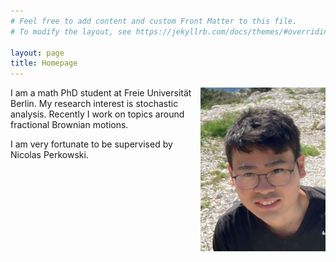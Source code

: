 ```yaml
---
# Feel free to add content and custom Front Matter to this file.
# To modify the layout, see https://jekyllrb.com/docs/themes/#overriding-theme-defaults

layout: page
title: Homepage
---
```


<img style="float: right;" src="./pictures/selfie.jpg" width="200"/>

I am a math PhD student at Freie Universität Berlin.
My research interest is stochastic analysis. Recently I work on topics around fractional Brownian motions.

I am very fortunate to be supervised by Nicolas Perkowski. 
